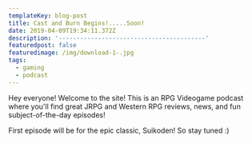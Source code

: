 ```yaml
---
templateKey: blog-post
title: Cast and Burn Begins!.....Soon!
date: 2019-04-09T19:34:11.372Z
description: '-----------------------------------------'
featuredpost: false
featuredimage: /img/download-1-.jpg
tags:
  - gaming
  - podcast
---
```

Hey everyone!  Welcome to the site!  This is an RPG Videogame podcast where you'll find great JRPG and Western RPG reviews, news, and fun subject-of-the-day episodes!  

First episode will be for the epic classic, Suikoden!  So stay tuned :)
